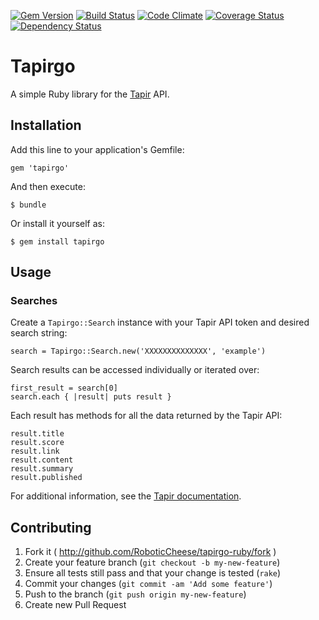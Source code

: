 [![Gem Version](https://badge.fury.io/rb/tapirgo.png)](http://badge.fury.io/rb/tapirgo)
[![Build Status](https://travis-ci.org/RoboticCheese/tapirgo-ruby.png?branch=master)](https://travis-ci.org/RoboticCheese/tapirgo-ruby)
[![Code Climate](https://codeclimate.com/github/RoboticCheese/tapirgo-ruby.png)](https://codeclimate.com/github/RoboticCheese/tapirgo-ruby)
[![Coverage Status](https://coveralls.io/repos/RoboticCheese/tapirgo-ruby/badge.png)](https://coveralls.io/r/RoboticCheese/tapirgo-ruby)
[![Dependency Status](https://gemnasium.com/RoboticCheese/tapirgo-ruby.png)](https://gemnasium.com/RoboticCheese/tapirgo-ruby)

# Tapirgo

A simple Ruby library for the [Tapir](http://tapirgo.com/) API.

## Installation

Add this line to your application's Gemfile:

    gem 'tapirgo'

And then execute:

    $ bundle

Or install it yourself as:

    $ gem install tapirgo

## Usage

### Searches

Create a `Tapirgo::Search` instance with your Tapir API token and desired
search string:

    search = Tapirgo::Search.new('XXXXXXXXXXXXXX', 'example')

Search results can be accessed individually or iterated over:

    first_result = search[0]
    search.each { |result| puts result }

Each result has methods for all the data returned by the Tapir API:

    result.title
    result.score
    result.link
    result.content
    result.summary
    result.published

For additional information, see the
[Tapir documentation](http://tapirgo.com/#docs).

## Contributing

1. Fork it ( http://github.com/RoboticCheese/tapirgo-ruby/fork )
2. Create your feature branch (`git checkout -b my-new-feature`)
3. Ensure all tests still pass and that your change is tested (`rake`)
4. Commit your changes (`git commit -am 'Add some feature'`)
5. Push to the branch (`git push origin my-new-feature`)
6. Create new Pull Request
